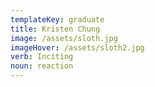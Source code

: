 ```yaml
---
templateKey: graduate
title: Kristen Chung
image: /assets/sloth.jpg
imageHover: /assets/sloth2.jpg
verb: Inciting
noun: reaction
---
```


